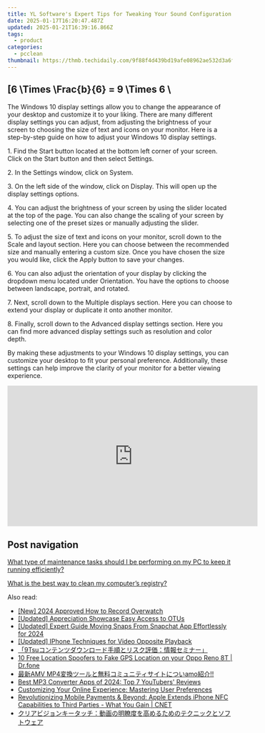 ```yaml
---
title: YL Software's Expert Tips for Tweaking Your Sound Configuration
date: 2025-01-17T16:20:47.487Z
updated: 2025-01-21T16:39:16.866Z
tags:
  - product
categories:
  - pcclean
thumbnail: https://thmb.techidaily.com/9f88f4d439bd19afe08962ae532d3a6f41b689b2a4dc10b0fa384c3313d41768.jpg
---
```


## \[6 \Times \Frac{b}{6} = 9 \Times 6 \

The Windows 10 display settings allow you to change the appearance of your desktop and customize it to your liking. There are many different display settings you can adjust, from adjusting the brightness of your screen to choosing the size of text and icons on your monitor. Here is a step-by-step guide on how to adjust your Windows 10 display settings. 

1\. Find the Start button located at the bottom left corner of your screen. Click on the Start button and then select Settings.

2\. In the Settings window, click on System.

3\. On the left side of the window, click on Display. This will open up the display settings options. 

4\. You can adjust the brightness of your screen by using the slider located at the top of the page. You can also change the scaling of your screen by selecting one of the preset sizes or manually adjusting the slider.

5\. To adjust the size of text and icons on your monitor, scroll down to the Scale and layout section. Here you can choose between the recommended size and manually entering a custom size. Once you have chosen the size you would like, click the Apply button to save your changes.

6\. You can also adjust the orientation of your display by clicking the dropdown menu located under Orientation. You have the options to choose between landscape, portrait, and rotated.

7\. Next, scroll down to the Multiple displays section. Here you can choose to extend your display or duplicate it onto another monitor.

8\. Finally, scroll down to the Advanced display settings section. Here you can find more advanced display settings such as resolution and color depth. 

By making these adjustments to your Windows 10 display settings, you can customize your desktop to fit your personal preference. Additionally, these settings can help improve the clarity of your monitor for a better viewing experience.

<!-- affiliate ads begin -->
<iframe width="560" height="315" src="https://www.youtube.com/embed/kTHQrw8e1gk?si=gTPIa7KjhSZ0Vz97" title="YouTube video player" frameborder="0" allow="accelerometer; autoplay; clipboard-write; encrypted-media; gyroscope; picture-in-picture; web-share" referrerpolicy="strict-origin-when-cross-origin" allowfullscreen></iframe>
<!-- affiliate ads end -->

## Post navigation

[What type of maintenance tasks should I be performing on my PC to keep it running efficiently?](https://tools.techidaily.com/pcclean/products/)

[What is the best way to clean my computer’s registry?](https://tools.techidaily.com/pcclean/products/)

<ins class="adsbygoogle"
     style="display:block"
     data-ad-format="autorelaxed"
     data-ad-client="ca-pub-7571918770474297"
     data-ad-slot="1223367746"></ins>

<ins class="adsbygoogle"
     style="display:block"
     data-ad-client="ca-pub-7571918770474297"
     data-ad-slot="8358498916"
     data-ad-format="auto"
     data-full-width-responsive="true"></ins>

<span class="atpl-alsoreadstyle">Also read:</span>
<div><ul>
<li><a href="https://screen-sharing-recording.techidaily.com/new-2024-approved-how-to-record-overwatch/"><u>[New] 2024 Approved How to Record Overwatch</u></a></li>
<li><a href="https://extra-hints.techidaily.com/updated-appreciation-showcase-easy-access-to-otus/"><u>[Updated] Appreciation Showcase Easy Access to OTUs</u></a></li>
<li><a href="https://snapchat-videos.techidaily.com/updated-expert-guide-moving-snaps-from-snapchat-app-effortlessly-for-2024/"><u>[Updated] Expert Guide Moving Snaps From Snapchat App Effortlessly for 2024</u></a></li>
<li><a href="https://fox-cloud.techidaily.com/updated-iphone-techniques-for-video-opposite-playback/"><u>[Updated] IPhone Techniques for Video Opposite Playback</u></a></li>
<li><a href="https://discover-blog.techidaily.com/9tsu/"><u>「9Tsuコンテンツダウンロード手順とリスク評価：情報セミナー」</u></a></li>
<li><a href="https://android-location.techidaily.com/10-free-location-spoofers-to-fake-gps-location-on-your-oppo-reno-8t-drfone-by-drfone-virtual/"><u>10 Free Location Spoofers to Fake GPS Location on your Oppo Reno 8T | Dr.fone</u></a></li>
<li><a href="https://discover-blog.techidaily.com/amv-mp4amo/"><u>最新AMV MP4変換ツールと無料コミュニティサイトについamo紹介!!</u></a></li>
<li><a href="https://discover-blog.techidaily.com/best-mp3-converter-apps-of-2024-top-7-youtubers-reviews/"><u>Best MP3 Converter Apps of 2024: Top 7 YouTubers' Reviews</u></a></li>
<li><a href="https://discover-blog.techidaily.com/customizing-your-online-experience-mastering-user-preferences/"><u>Customizing Your Online Experience: Mastering User Preferences</u></a></li>
<li><a href="https://tech-savvy.techidaily.com/revolutionizing-mobile-payments-and-beyond-apple-extends-iphone-nfc-capabilities-to-third-parties-what-you-gain-cnet/"><u>Revolutionizing Mobile Payments & Beyond: Apple Extends iPhone NFC Capabilities to Third Parties - What You Gain | CNET</u></a></li>
<li><a href="https://discover-blog.techidaily.com/44kv44oq44ki44ot44k444on44oz44kt44o844k44od44ob77ya5yuv55s744gu5pio556t5bqm44ks6auy44kb44kl44gf44kb44gu44og44kv44ol44od44kv44go44k944ov44oi44km44kn44ki/"><u>クリアビジョンキータッチ：動画の明瞭度を高めるためのテクニックとソフトウェア</u></a></li>
</ul></div>

